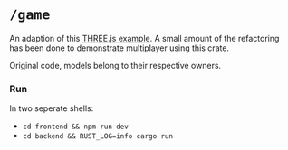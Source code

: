 # `/game` 

An adaption of this [THREE.js example](https://threejs.org/examples/#webgl_animation_walk). A small amount of the refactoring has been done to demonstrate multiplayer using this crate.

Original code, models belong to their respective owners.

### Run

In two seperate shells:
- `cd frontend && npm run dev`
- `cd backend && RUST_LOG=info cargo run`